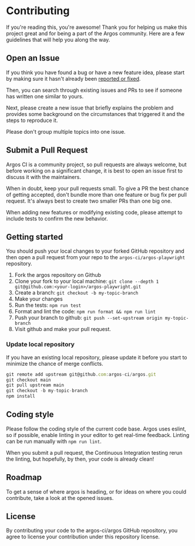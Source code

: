 # Contributing

If you're reading this, you're awesome!
Thank you for helping us make this project great and for being a part of the Argos community. Here are a few guidelines that will help you along the way.

## Open an Issue

If you think you have found a bug or have a new feature idea, please start by making sure it hasn't already been [reported or fixed](https://github.com/argos-ci/argos-playwright/issues?utf8=%E2%9C%93&q=is%3Aopen+is%3Aclosed).

Then, you can search through existing issues and PRs to see if someone has written one similar to yours.

Next, please create a new issue that briefly explains the problem and provides some background on the circumstances that triggered it and the steps to reproduce it.

Please don't group multiple topics into one issue.

## Submit a Pull Request

Argos CI is a community project, so pull requests are always welcome, but before working on a significant change, it is best to open an issue first to discuss it with the maintainers.

When in doubt, keep your pull requests small. To give a PR the best chance of getting accepted, don't bundle more than one feature or bug fix per pull request.
It's always best to create two smaller PRs than one big one.

When adding new features or modifying existing code, please attempt to include tests to confirm the new behavior.

## Getting started

You should push your local changes to your forked GitHub repository and then open a pull request from your repo to the `argos-ci/argos-playwright` repository.

1. Fork the argos repository on Github
2. Clone your fork to your local machine: `git clone --depth 1 git@github.com:<your-login>/argos-playwright.git`
3. Create a branch: `git checkout -b my-topic-branch`
4. Make your changes
5. Run the tests: `npm run test`
6. Format and lint the code: `npm run format && npm run lint`
7. Push your branch to github: `git push --set-upstream origin my-topic-branch`
8. Visit github and make your pull request.

### Update local repository

If you have an existing local repository, please update it before you start to minimize the chance of merge conflicts.

```js
git remote add upstream git@github.com:argos-ci/argos.git
git checkout main
git pull upstream main
git checkout -b my-topic-branch
npm install
```

## Coding style

Please follow the coding style of the current code base. Argos uses eslint, so if possible, enable linting in your editor to get real-time feedback.
Linting can be run manually with `npm run lint`.

When you submit a pull request, the Continuous Integration testing rerun the linting, but hopefully, by then, your code is already clean!

## Roadmap

To get a sense of where argos is heading, or for ideas on where you could contribute, take a look at the opened issues.

## License

By contributing your code to the argos-ci/argos GitHub repository, you agree to license your contribution under this repository license.
